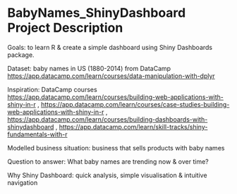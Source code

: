 # BabyNames_ShinyDashboard Project Description

Goals: to learn R & create a simple dashboard using Shiny Dashboards package.

Dataset: baby names in US (1880-2014) from DataCamp https://app.datacamp.com/learn/courses/data-manipulation-with-dplyr 

Inspiration: DataCamp courses https://app.datacamp.com/learn/courses/building-web-applications-with-shiny-in-r , https://app.datacamp.com/learn/courses/case-studies-building-web-applications-with-shiny-in-r , https://app.datacamp.com/learn/courses/building-dashboards-with-shinydashboard , https://app.datacamp.com/learn/skill-tracks/shiny-fundamentals-with-r

Modelled business situation: business that sells products with baby names

Question to answer: What baby names are trending now & over time?

Why Shiny Dashboard: quick analysis, simple visualisation & intuitive navigation

